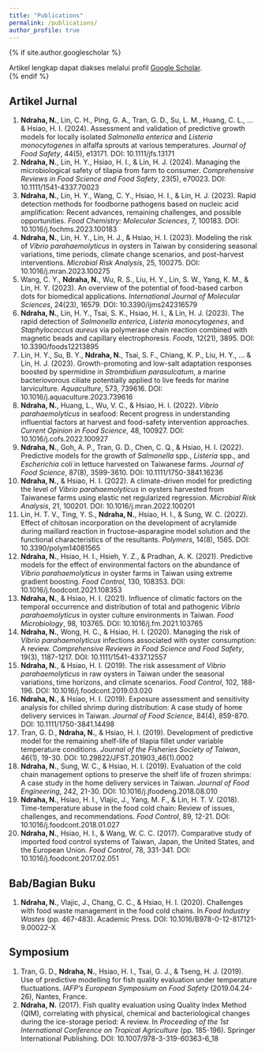 ```yaml
---
title: "Publications"
permalink: /publications/
author_profile: true
---
```


{% if site.author.googlescholar %}
  <div class="wordwrap">Artikel lengkap dapat diakses melalui profil <a href="{{site.author.googlescholar}}">Google Scholar</a>.</div>
{% endif %}

## Artikel Jurnal
1. **Ndraha, N.**, Lin, C. H., Ping, G. A., Tran, G. D., Su, L. M., Huang, C. L., … & Hsiao, H. I. (2024). Assessment and validation of predictive growth models for locally isolated *Salmonella enterica* and *Listeria monocytogenes* in alfalfa sprouts at various temperatures. *Journal of Food Safety*, 44(5), e13171. DOI: 10.1111/jfs.13171
1. **Ndraha, N.**, Lin, H. Y., Hsiao, H. I., & Lin, H. J. (2024). Managing the microbiological safety of tilapia from farm to consumer. *Comprehensive Reviews in Food Science and Food Safety*, 23(5), e70023. DOI: 10.1111/1541-4337.70023
1. **Ndraha, N.**, Lin, H. Y., Wang, C. Y., Hsiao, H. I., & Lin, H. J. (2023). Rapid detection methods for foodborne pathogens based on nucleic acid amplification: Recent advances, remaining challenges, and possible opportunities. *Food Chemistry: Molecular Sciences*, 7, 100183. DOI: 10.1016/j.fochms.2023.100183
1. **Ndraha, N.**, Lin, H. Y., Lin, H. J., & Hsiao, H. I. (2023). Modeling the risk of *Vibrio parahaemolyticus* in oysters in Taiwan by considering seasonal variations, time periods, climate change scenarios, and post-harvest interventions. *Microbial Risk Analysis*, 25, 100275. DOI: 10.1016/j.mran.2023.100275
1. Wang, C. Y., **Ndraha, N.**, Wu, R. S., Liu, H. Y., Lin, S. W., Yang, K. M., & Lin, H. Y. (2023). An overview of the potential of food-based carbon dots for biomedical applications. *International Journal of Molecular Sciences*, 24(23), 16579. DOI: 10.3390/ijms242316579
1. **Ndraha, N.**, Lin, H. Y., Tsai, S. K., Hsiao, H. I., & Lin, H. J. (2023). The rapid detection of *Salmonella enterica*, *Listeria monocytogenes*, and *Staphylococcus aureus* via polymerase chain reaction combined with magnetic beads and capillary electrophoresis. *Foods*, 12(21), 3895. DOI: 10.3390/foods12213895
1. Lin, H. Y., Su, B. Y., **Ndraha, N.**, Tsai, S. F., Chiang, K. P., Liu, H. Y., … & Lin, H. J. (2023). Growth-promoting and low-salt adaptation responses boosted by spermidine in *Strombidium parasulcatum*, a marine bacteriovorous ciliate potentially applied to live feeds for marine larviculture. *Aquaculture*, 573, 739616. DOI: 10.1016/j.aquaculture.2023.739616
1. **Ndraha, N.**, Huang, L., Wu, V. C., & Hsiao, H. I. (2022). *Vibrio parahaemolyticus* in seafood: Recent progress in understanding influential factors at harvest and food-safety intervention approaches. *Current Opinion in Food Science*, 48, 100927. DOI: 10.1016/j.cofs.2022.100927
1. **Ndraha, N.**, Goh, A. P., Tran, G. D., Chen, C. Q., & Hsiao, H. I. (2022). Predictive models for the growth of *Salmonella* spp., *Listeria* spp., and *Escherichia coli* in lettuce harvested on Taiwanese farms. *Journal of Food Science*, 87(8), 3599-3610. DOI: 10.1111/1750-3841.16236
1. **Ndraha, N.**, & Hsiao, H. I. (2022). A climate-driven model for predicting the level of *Vibrio parahaemolyticus* in oysters harvested from Taiwanese farms using elastic net regularized regression. *Microbial Risk Analysis*, 21, 100201. DOI: 10.1016/j.mran.2022.100201
1. Lin, H. T. V., Ting, Y. S., **Ndraha, N.**, Hsiao, H. I., & Sung, W. C. (2022). Effect of chitosan incorporation on the development of acrylamide during maillard reaction in fructose–asparagine model solution and the functional characteristics of the resultants. *Polymers*, 14(8), 1565. DOI: 10.3390/polym14081565
1. **Ndraha, N.**, Hsiao, H. I., Hsieh, Y. Z., & Pradhan, A. K. (2021). Predictive models for the effect of environmental factors on the abundance of *Vibrio parahaemolyticus* in oyster farms in Taiwan using extreme gradient boosting. *Food Control*, 130, 108353. DOI: 10.1016/j.foodcont.2021.108353
1. **Ndraha, N.**, & Hsiao, H. I. (2021). Influence of climatic factors on the temporal occurrence and distribution of total and pathogenic *Vibrio parahaemolyticus* in oyster culture environments in Taiwan. *Food Microbiology*, 98, 103765. DOI: 10.1016/j.fm.2021.103765
1. **Ndraha, N.**, Wong, H. C., & Hsiao, H. I. (2020). Managing the risk of *Vibrio parahaemolyticus* infections associated with oyster consumption: A review. *Comprehensive Reviews in Food Science and Food Safety*, 19(3), 1187-1217. DOI: 10.1111/1541-4337.12557
1. **Ndraha, N.**, & Hsiao, H. I. (2019). The risk assessment of *Vibrio parahaemolyticus* in raw oysters in Taiwan under the seasonal variations, time horizons, and climate scenarios. *Food Control*, 102, 188-196. DOI: 10.1016/j.foodcont.2019.03.020
1. **Ndraha, N.**, & Hsiao, H. I. (2019). Exposure assessment and sensitivity analysis for chilled shrimp during distribution: A case study of home delivery services in Taiwan. *Journal of Food Science*, 84(4), 859-870. DOI: 10.1111/1750-3841.14498
1. Tran, G. D., **Ndraha, N.**, & Hsiao, H. I. (2019). Development of predictive model for the remaining shelf-life of tilapia fillet under variable temperature conditions. *Journal of the Fisheries Society of Taiwan*, 46(1), 19-30. DOI: 10.29822/JFST.201903_46(1).0002
1. **Ndraha, N.**, Sung, W. C., & Hsiao, H. I. (2019). Evaluation of the cold chain management options to preserve the shelf life of frozen shrimps: A case study in the home delivery services in Taiwan. *Journal of Food Engineering*, 242, 21-30. DOI: 10.1016/j.jfoodeng.2018.08.010
1. **Ndraha, N.**, Hsiao, H. I., Vlajic, J., Yang, M. F., & Lin, H. T. V. (2018). Time-temperature abuse in the food cold chain: Review of issues, challenges, and recommendations. *Food Control*, 89, 12-21. DOI: 10.1016/j.foodcont.2018.01.027
1. **Ndraha, N.**, Hsiao, H. I., & Wang, W. C. C. (2017). Comparative study of imported food control systems of Taiwan, Japan, the United States, and the European Union. *Food Control*, 78, 331-341. DOI: 10.1016/j.foodcont.2017.02.051

## Bab/Bagian Buku
1. **Ndraha, N.**, Vlajic, J., Chang, C. C., & Hsiao, H. I. (2020). Challenges with food waste management in the food cold chains. In *Food Industry Wastes* (pp. 467-483). Academic Press. DOI: 10.1016/B978-0-12-817121-9.00022-X

## Symposium
1. Tran, G. D., **Ndraha, N.**, Hsiao, H. I., Tsai, G. J., & Tseng, H. J. (2019). Use of predictive modelling for fish quality evaluation under temperature fluctuations. *IAFP’s European Symposium on Food Safety* (2019.04.24-26), Nantes, France.
1. **Ndraha, N.** (2017). Fish quality evaluation using Quality Index Method (QIM), correlating with physical, chemical and bacteriological changes during the ice-storage period: A review. In *Proceeding of the 1st International Conference on Tropical Agriculture* (pp. 185-196). Springer International Publishing. DOI: 10.1007/978-3-319-60363-6_18